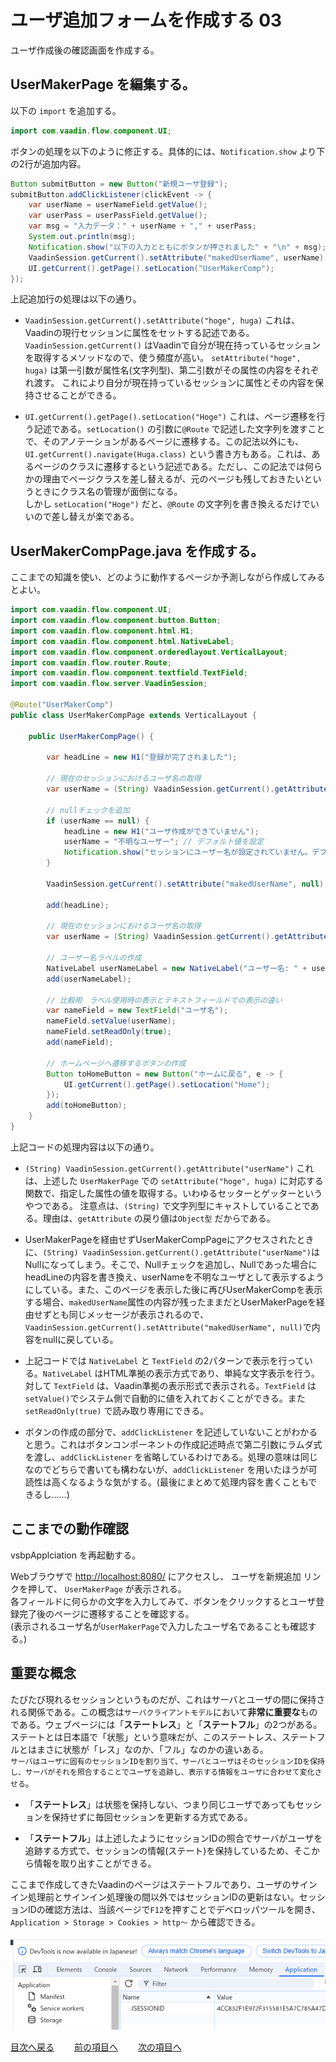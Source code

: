 # ユーザ追加フォームを作成する 03

ユーザ作成後の確認画面を作成する。

## UserMakerPage を編集する。
以下の `import` を追加する。
```java
import com.vaadin.flow.component.UI;
```

ボタンの処理を以下のように修正する。具体的には、`Notification.show` より下の2行が追加内容。
```java
Button submitButton = new Button("新規ユーザ登録");
submitButton.addClickListener(clickEvent -> {
    var userName = userNameField.getValue();
    var userPass = userPassField.getValue();
    var msg = "入力データ：" + userName + "," + userPass;
    System.out.println(msg);
    Notification.show("以下の入力とともにボタンが押されました" + "\n" + msg);
    VaadinSession.getCurrent().setAttribute("makedUserName", userName);
    UI.getCurrent().getPage().setLocation("UserMakerComp");
});
```

上記追加行の処理は以下の通り。

- `VaadinSession.getCurrent().setAttribute("hoge", huga)` これは、Vaadinの現行セッションに属性をセットする記述である。
`VaadinSession.getCurrent()` はVaadinで自分が現在持っているセッションを取得するメソッドなので、使う頻度が高い。
`setAttribute("hoge", huga)` は第一引数が属性名(文字列型)、第二引数がその属性の内容をそれぞれ渡す。
これにより自分が現在持っているセッションに属性とその内容を保持させることができる。

- `UI.getCurrent().getPage().setLocation("Hoge")` これは、ページ遷移を行う記述である。`setLocation()` の引数に`@Route` で記述した文字列を渡すことで、そのアノテーションがあるページに遷移する。この記法以外にも、`UI.getCurrent().navigate(Huga.class)` という書き方もある。これは、あるページのクラスに遷移するという記述である。ただし、この記法では何らかの理由でページクラスを差し替えるが、元のページも残しておきたいというときにクラス名の管理が面倒になる。<br>
しかし `setLocation("Hoge")` だと、`@Route` の文字列を書き換えるだけでいいので差し替えが楽である。


## UserMakerCompPage.java を作成する。

ここまでの知識を使い、どのように動作するページか予測しながら作成してみるとよい。

```java
import com.vaadin.flow.component.UI;
import com.vaadin.flow.component.button.Button;
import com.vaadin.flow.component.html.H1;
import com.vaadin.flow.component.html.NativeLabel;
import com.vaadin.flow.component.orderedlayout.VerticalLayout;
import com.vaadin.flow.router.Route;
import com.vaadin.flow.component.textfield.TextField;
import com.vaadin.flow.server.VaadinSession;

@Route("UserMakerComp")
public class UserMakerCompPage extends VerticalLayout {

    public UserMakerCompPage() {

        var headLine = new H1("登録が完了されました");

        // 現在のセッションにおけるユーザ名の取得
        var userName = (String) VaadinSession.getCurrent().getAttribute("makedUserName");

        // nullチェックを追加
        if (userName == null) {
            headLine = new H1("ユーザ作成ができていません");
            userName = "不明なユーザー"; // デフォルト値を設定
            Notification.show("セッションにユーザー名が設定されていません。デフォルト値を使用します。");
        }

        VaadinSession.getCurrent().setAttribute("makedUserName", null);

        add(headLine);

        // 現在のセッションにおけるユーザ名の取得
        var userName = (String) VaadinSession.getCurrent().getAttribute("userName");

        // ユーザー名ラベルの作成
        NativeLabel userNameLabel = new NativeLabel("ユーザー名: " + userName);
        add(userNameLabel);

        // 比較用　ラベル使用時の表示とテキストフィールドでの表示の違い
        var nameField = new TextField("ユーザ名");
        nameField.setValue(userName);
        nameField.setReadOnly(true);
        add(nameField);

        // ホームページへ遷移するボタンの作成
        Button toHomeButton = new Button("ホームに戻る", e -> {
            UI.getCurrent().getPage().setLocation("Home");
        });
        add(toHomeButton);
    }
}
```

上記コードの処理内容は以下の通り。

- `(String) VaadinSession.getCurrent().getAttribute("userName")` これは、上述した `UserMakerPage` での `setAttribute("hoge", huga)` に対応する関数で、指定した属性の値を取得する。いわゆるセッターとゲッターというやつである。
注意点は、`(String)` で文字列型にキャストしていることである。理由は、`getAttribute` の戻り値は`Object型` だからである。

- UserMakerPageを経由せずUserMakerCompPageにアクセスされたときに、`(String) VaadinSession.getCurrent().getAttribute("userName")`はNullになってしまう。そこで、Nullチェックを追加し、Nullであった場合にheadLineの内容を書き換え、userNameを不明なユーザとして表示するようにしている。また、このページを表示した後に再びUserMakerCompを表示する場合、`makedUserName`属性の内容が残ったままだとUserMakerPageを経由せずとも同じメッセージが表示されるので、`VaadinSession.getCurrent().setAttribute("makedUserName", null)`で内容をnullに戻している。

- 上記コードでは `NativeLabel` と `TextField` の2パターンで表示を行っている。`NativeLabel` はHTML準拠の表示方式であり、単純な文字表示を行う。対して `TextField` は、Vaadin準拠の表示形式で表示される。`TextField` は `setValue()`でシステム側で自動的に値を入れておくことができる。また `setReadOnly(true)` で読み取り専用にできる。

- ボタンの作成の部分で、`addClickListener` を記述していないことがわかると思う。これはボタンコンポーネントの作成記述時点で第二引数にラムダ式を渡し、`addClickListener` を省略しているわけである。処理の意味は同じなのでどちらで書いても構わないが、`addClickListener` を用いたほうが可読性は高くなるような気がする。(最後にまとめて処理内容を書くこともできるし……)


## ここまでの動作確認

vsbpApplciation を再起動する。

Webブラウザで [http://localhost:8080/](http://localhost:8080/) にアクセスし、 ユーザを新規追加 リンクを押して、 `UserMakerPage` が表示される。<br>
各フィールドに何らかの文字を入力してみて、ボタンをクリックするとユーザ登録完了後のページに遷移することを確認する。<br>
(表示されるユーザ名が`UserMakerPage`で入力したユーザ名であることも確認する。)


## 重要な概念

たびたび現れるセッションというものだが、これはサーバとユーザの間に保持される関係である。この概念は`サーバクライアントモデル`において**非常に重要な**ものである。ウェブページには「**ステートレス**」と「**ステートフル**」の2つがある。ステートとは日本語で「状態」という意味だが、このステートレス、ステートフルとはまさに状態が「レス」なのか、「フル」なのかの違いある。<br>
`サーバはユーザに固有のセッションIDを割り当て、サーバとユーザはそのセッションIDを保持し、サーバがそれを照合することでユーザを追跡し、表示する情報をユーザに合わせて変化させる`。

- 「**ステートレス**」は状態を保持しない、つまり同じユーザであってもセッションを保持せずに毎回セッションを更新する方式である。

- 「**ステートフル**」は上述したようにセッションIDの照合でサーバがユーザを追跡する方式で、セッションの情報(ステート)を保持しているため、そこから情報を取り出すことができる。

ここまで作成してきたVaadinのページはステートフルであり、ユーザのサインイン処理前とサインイン処理後の間以外ではセッションIDの更新はない。セッションIDの確認方法は、当該ページで`F12`を押すことでデベロッパツールを開き、`Application > Storage > Cookies > http～` から確認できる。

![セッションID確認](../images/SessionConfirmation.png)

[目次へ戻る](../README.md)  &emsp;&emsp;[前の項目へ](./02.md) &emsp;&emsp;[次の項目へ](./データベース01.md)